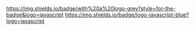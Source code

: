 https://img.shields.io/badge/with%20a%20logo-grey?style=for-the-badge&logo=javascript
https://img.shields.io/badge/logo-javascript-blue?logo=javascript
